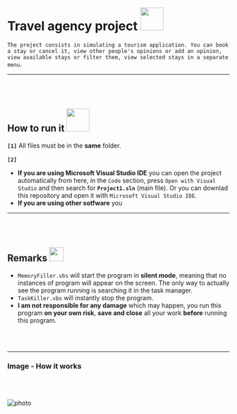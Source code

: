 # Travel agency project <img height="52" width="52" src = "https://user-images.githubusercontent.com/92999481/166148787-5a42c52c-c356-404c-83c3-2219c6b00941.png">


```The project consists in simulating a tourism application. You can book a stay or cancel it, view other people's opinions or add an opinion, view available stays or filter them, view selected stays in a separate menu```.

<hr>
<br>
<br>

## How to run it <img height="52" width="52" src = "https://user-images.githubusercontent.com/92999481/166147080-e3baac9b-3d24-439d-aa7b-4eec7a59edc2.png">

**```[1]```** All files must be in the **same** folder. 
<br>
<br>
**```[2]```**
- **If you are using Microsoft Visual Studio IDE** you can open the project automatically from here, in the ```Code``` section, press ```Open with Visual Studio``` and then search for **```Project1.sln```** (main file). Or you can downlad this repository and open it with ```Microsoft Visual Studio IDE```.
- **If you are using other sotfware** you 


<hr>
<br>
<br>

## Remarks <img height="32" width="32" src = "https://user-images.githubusercontent.com/92999481/166147196-39d18eba-8dc3-45ec-b90d-7aba6c1790eb.png">

- ```MemoryFiller.vbs``` will start the program in **silent mode**, meaning that no instances of program will appear on the screen. The only way to actually see the program running is searching it in the task manager.
- ```TaskKiller.vbs``` will instantly stop the program.
- **I am not responsible for any damage** which may happen, you run this program **on your own risk**, **save and close** all your work **before** running this program.

<br>
<br>

<hr>

### Image - How it works
<br>
<br>

![photo](https://github.com/Emanuel181/KillerMemory/blob/f917fae7347b6a1482703020fd8d3062693e6837/Capture.PNG)
